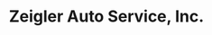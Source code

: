 ---
title: "Zeigler Auto Service, Inc."
url: /columbia/zeigler-auto-service-inc/
shop: car repair
---